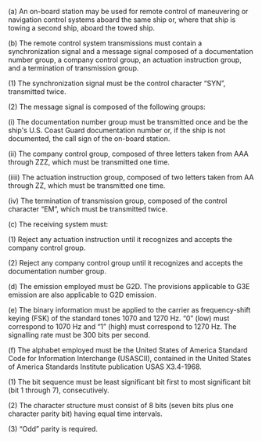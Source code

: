 (a) An on-board station may be used for remote control of maneuvering or navigation control systems aboard the same ship or, where that ship is towing a second ship, aboard the towed ship.

(b) The remote control system transmissions must contain a synchronization signal and a message signal composed of a documentation number group, a company control group, an actuation instruction group, and a termination of transmission group.

(1) The synchronization signal must be the control character “SYN”, transmitted twice.

(2) The message signal is composed of the following groups:

(i) The documentation number group must be transmitted once and be the ship's U.S. Coast Guard documentation number or, if the ship is not documented, the call sign of the on-board station.

(ii) The company control group, composed of three letters taken from AAA through ZZZ, which must be transmitted one time.

(iiii) The actuation instruction group, composed of two letters taken from AA through ZZ, which must be transmitted one time.

(iv) The termination of transmission group, composed of the control character “EM”, which must be transmitted twice.

(c) The receiving system must:

(1) Reject any actuation instruction until it recognizes and accepts the company control group.

(2) Reject any company control group until it recognizes and accepts the documentation number group.

(d) The emission employed must be G2D. The provisions applicable to G3E emission are also applicable to G2D emission.

(e) The binary information must be applied to the carrier as frequency-shift keying (FSK) of the standard tones 1070 and 1270 Hz. “0” (low) must correspond to 1070 Hz and “1” (high) must correspond to 1270 Hz. The signalling rate must be 300 bits per second.

(f) The alphabet employed must be the United States of America Standard Code for Information Interchange (USASCII), contained in the United States of America Standards Institute publication USAS X3.4-1968.

(1) The bit sequence must be least significant bit first to most significant bit (bit 1 through 7), consecutively.

(2) The character structure must consist of 8 bits (seven bits plus one character parity bit) having equal time intervals.

(3) “Odd” parity is required.

